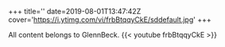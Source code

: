 +++
title=''
date=2019-08-01T13:47:42Z
cover='https://i.ytimg.com/vi/frbBtqqyCkE/sddefault.jpg'
+++

All content belongs to GlennBeck.
{{< youtube frbBtqqyCkE >}}
